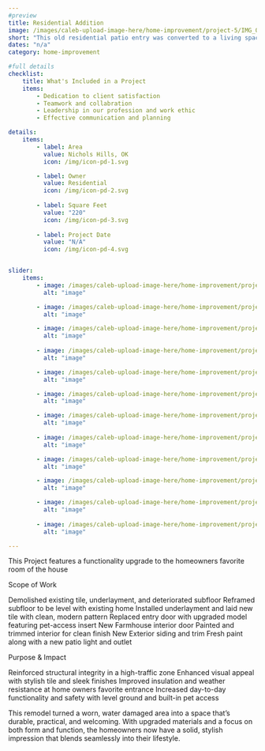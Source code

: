 ```yaml
---
#preview
title: Residential Addition
image: /images/caleb-upload-image-here/home-improvement/project-5/IMG_0128.jpeg
short: "This old residential patio entry was converted to a living space before the new homeowners moved in. But we came together to transform this dated and deteriorating conversion into a structurally sound and visually refined space."
dates: "n/a"
category: home-improvement

#full details
checklist:
    title: What's Included in a Project
    items:
        - Dedication to client satisfaction
        - Teamwork and collabration
        - Leadership in our profession and work ethic
        - Effective communication and planning

details:
    items:
        - label: Area
          value: Nichols Hills, OK
          icon: /img/icon-pd-1.svg

        - label: Owner
          value: Residential
          icon: /img/icon-pd-2.svg
        
        - label: Square Feet
          value: "220"
          icon: /img/icon-pd-3.svg
        
        - label: Project Date
          value: "N/A"
          icon: /img/icon-pd-4.svg


slider: 
    items:
        - image: /images/caleb-upload-image-here/home-improvement/project-5/IMG_0005.jpeg
          alt: "image"

        - image: /images/caleb-upload-image-here/home-improvement/project-5/IMG_0010.jpeg
          alt: "image"

        - image: /images/caleb-upload-image-here/home-improvement/project-5/IMG_0022.jpeg
          alt: "image"
        
        - image: /images/caleb-upload-image-here/home-improvement/project-5/IMG_0059.jpeg
          alt: "image"

        - image: /images/caleb-upload-image-here/home-improvement/project-5/IMG_0124.jpeg
          alt: "image"

        - image: /images/caleb-upload-image-here/home-improvement/project-5/IMG_0126.jpeg
          alt: "image"

        - image: /images/caleb-upload-image-here/home-improvement/project-5/IMG_0128.jpeg
          alt: "image"
        
        - image: /images/caleb-upload-image-here/home-improvement/project-5/IMG_0130.jpeg
          alt: "image"

        - image: /images/caleb-upload-image-here/home-improvement/project-5/IMG_6790.jpeg
          alt: "image"

        - image: /images/caleb-upload-image-here/home-improvement/project-5/IMG_6798.jpeg
          alt: "image"

        - image: /images/caleb-upload-image-here/home-improvement/project-5/IMG_6808.jpeg
          alt: "image"
        
        - image: /images/caleb-upload-image-here/home-improvement/project-5/IMG_6809.jpeg
          alt: "image"

---
```


This Project features a functionality upgrade to the homeowners favorite room of the house 

Scope of Work

Demolished existing tile, underlayment, and deteriorated subfloor
Reframed subfloor to be level with existing home 
Installed underlayment and laid new tile with clean, modern pattern
Replaced entry door with upgraded model featuring pet-access insert
New Farmhouse interior door 
Painted and trimmed interior for clean finish
New Exterior siding and trim 
Fresh paint along with a new patio light and outlet

Purpose & Impact

Reinforced structural integrity in a high-traffic zone
Enhanced visual appeal with stylish tile and sleek finishes
Improved insulation and weather resistance at home owners favorite entrance
Increased day-to-day functionality and safety with level ground and built-in pet access

This remodel turned a worn, water damaged area into a space that’s durable, practical, and welcoming. With upgraded materials and a focus on both form and function, the homeowners now have a solid, stylish impression that blends seamlessly into their lifestyle.